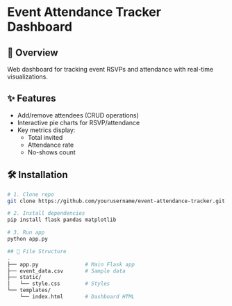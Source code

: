 # Event Attendance Tracker Dashboard

## 📌 Overview
Web dashboard for tracking event RSVPs and attendance with real-time visualizations.

## ✨ Features
- Add/remove attendees (CRUD operations)
- Interactive pie charts for RSVP/attendance
- Key metrics display:
  - Total invited
  - Attendance rate 
  - No-shows count

## 🛠️ Installation
```bash
# 1. Clone repo
git clone https://github.com/yourusername/event-attendance-tracker.git

# 2. Install dependencies
pip install flask pandas matplotlib

# 3. Run app
python app.py

## 📂 File Structure
.
├── app.py               # Main Flask app
├── event_data.csv       # Sample data
├── static/
│   └── style.css        # Styles
└── templates/
    └── index.html       # Dashboard HTML
